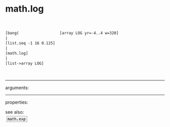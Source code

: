 # math.log

```


[bang(                  [array LOG yr=-4..4 w=320]
|
[list.seq -1 16 0.125]
|
[math.log]
|
[list->array LOG]

            
```
---
arguments:


---
properties:


see also:<br>
![math.exp](img/object_math.exp.png)
